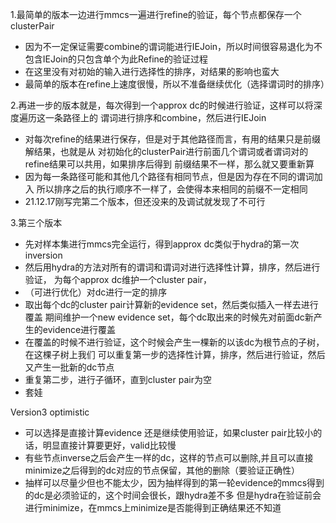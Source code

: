 1.最简单的版本一边进行mmcs一遍进行refine的验证，每个节点都保存一个clusterPair
- 因为不一定保证需要combine的谓词能进行IEJoin，所以时间很容易退化为不包含IEJoin的只包含单个为此Refine的验证过程
- 在这里没有对初始的输入进行选择性的排序，对结果的影响也蛮大
- 最简单的版本在refine上速度很慢，所以不准备继续优化（选择谓词时的排序）

2.再进一步的版本就是，每次得到一个approx dc的时候进行验证，这样可以将深度遍历这一条路径上的
谓词进行排序和combine，然后进行IEJoin
- 对每次refine的结果进行保存，但是对于其他路径而言，有用的结果只是前缀解结果，也就是从
对初始化的clusterPair进行前面几个谓词或者谓词对的refine结果可以共用，如果排序后得到
前缀结果不一样，那么就又要重新算
- 因为每一条路径可能和其他几个路径有相同节点，但是因为存在不同的谓词加入
所以排序之后的执行顺序不一样了，会使得本来相同的前缀不一定相同
- 21.12.17刚写完第二个版本，但还没来的及调试就发现了不可行

3.第三个版本
- 先对样本集进行mmcs完全运行，得到approx dc类似于hydra的第一次inversion
- 然后用hydra的方法对所有的谓词和谓词对进行选择性计算，排序，然后进行验证，
为每个approx dc维护一个cluster pair，
- （可进行优化）对dc进行一定的排序
- 取出每个dc的cluster pair计算新的evidence set，然后类似插入一样去进行覆盖
期间维护一个new evidence set，每个dc取出来的时候先对前面dc新产生的evidence进行覆盖
- 在覆盖的时候不进行验证，这个时候会产生一棵新的以该dc为根节点的子树，在这棵子树上我们
可以重复第一步的选择性计算，排序，然后进行验证，然后又产生一批新的dc节点
- 重复第二步，进行子循环，直到cluster pair为空
- 套娃

Version3 optimistic
- 可以选择是直接计算evidence 还是继续使用验证，如果cluster pair比较小的话，明显直接计算要更好，valid比较慢
- 有些节点inverse之后会产生一样的dc，这样的节点可以删除,并且可以直接minimize之后得到的dc对应的节点保留，其他的删除（要验证正确性）
- 抽样可以尽量少但也不能太少，因为抽样得到的第一轮evidence的mmcs得到的dc是必须验证的，这个时间会很长，跟hydra差不多
但是hydra在验证前会进行minimize，在mmcs上minimize是否能得到正确结果还不知道